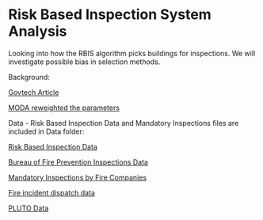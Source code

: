 # Risk Based Inspection System Analysis

Looking into how the RBIS algorithm picks buildings for inspections. We will investigate possible bias in selection methods. 

Background: 

[Govtech Article](https://www.govtech.com/public-safety/New-York-City-Fights-Fire-with-Data.html)

[MODA reweighted the parameters](https://www1.nyc.gov/site/analytics/initiatives/supporting-operations.page)

Data - Risk Based Inspection Data and Mandatory Inspections files are included in Data folder: 

[Risk Based Inspection Data](https://data.cityofnewyork.us/Public-Safety/Risk-Based-Inspections-RBIS-/itd7-gx3g) 

[Bureau of Fire Prevention Inspections Data](https://data.cityofnewyork.us/Public-Safety/Bureau-of-Fire-Prevention-Inspections/ssq6-fkht/data) 

[Mandatory Inspections by Fire Companies](https://data.cityofnewyork.us/Public-Safety/Mandatory-Inspections-by-Fire-Companies/kfgh-h6re/data)

[Fire incident dispatch data](https://data.cityofnewyork.us/Public-Safety/Fire-Incident-Dispatch-Data/8m42-w767/data)

[PLUTO Data](https://www1.nyc.gov/site/planning/data-maps/open-data/dwn-pluto-mappluto.page)


